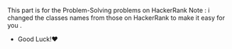 This part is for the Problem-Solving problems on HackerRank
Note : i changed the classes names from those on HackerRank to make it easy for you .
- Good Luck!❤️
